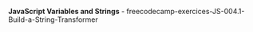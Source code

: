 <strong>JavaScript Variables and Strings</strong> - freecodecamp-exercices-JS-004.1-Build-a-String-Transformer
